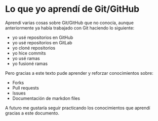 # Lo que yo aprendí de Git/GitHub

Aprendí varias cosas sobre Git/GitHub que no conocía, aunque anteriormente ya había trabajado con Git haciendo lo siguiente:
- yo usé repositorios en GitHub
- yo usé repositorios en GitLab
- yo cloné repositorios
- yo hice commits
- yo usé ramas
- yo fusioné ramas

Pero gracias a este texto pude aprender y reforzar conocimientos sobre:
- Forks
- Pull requests
- Issues
- Documentación de markdon files

A futuro me gustaría seguir practicando los conocimientos que aprendí gracias a este documento.